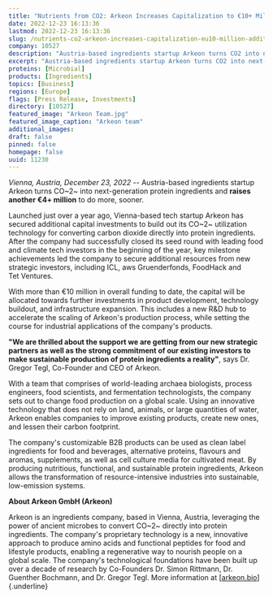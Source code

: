 ```yaml
---
title: "Nutrients from CO2: Arkeon Increases Capitalization to €10+ Million in Additional Fundraiser"
date: 2022-12-23 16:13:36
lastmod: 2022-12-23 16:13:36
slug: /nutrients-co2-arkeon-increases-capitalization-eu10-million-additional-fundraiser
company: 10527
description: "Austria-based ingredients startup Arkeon turns CO2 into next-generation protein ingredients and raises another €4+ million to do more, sooner."
excerpt: "Austria-based ingredients startup Arkeon turns CO2 into next-generation protein ingredients and raises another €4+ million to do more, sooner."
proteins: [Microbial]
products: [Ingredients]
topics: [Business]
regions: [Europe]
flags: [Press Release, Investments]
directory: [10527]
featured_image: "Arkeon Team.jpg"
featured_image_caption: "Arkeon team"
additional_images:
draft: false
pinned: false
homepage: false
uuid: 11230
---
```

*Vienna, Austria, December 23, 2022* -- Austria-based ingredients
startup Arkeon turns CO~2~ into next-generation protein ingredients and
**raises another €4+ million** to do more, sooner. 

Launched just over a year ago, Vienna-based tech startup Arkeon has
secured additional capital investments to build out its CO~2~
utilization technology for converting carbon dioxide directly into
protein ingredients. After the company had successfully closed its seed
round with leading food and climate tech investors in the beginning of
the year, key milestone achievements led the company to secure
additional resources from new strategic investors, including ICL, aws
Gruenderfonds, FoodHack and Tet Ventures. 

With more than €10 million in overall funding to date, the capital will
be allocated towards further investments in product development,
technology buildout, and infrastructure expansion. This includes a new
R&D hub to accelerate the scaling of Arkeon's production process, while
setting the course for industrial applications of the
company's products. 

**"We are thrilled about the support we are getting from our new
strategic partners as well as the strong commitment of our existing
investors to make sustainable production of protein ingredients a
reality"**, says Dr. Gregor Tegl, Co-Founder and CEO of Arkeon. 

With a team that comprises of world-leading archaea biologists, process
engineers, food scientists, and fermentation technologists, the company
sets out to change food production on a global scale. Using an
innovative technology that does not rely on land, animals, or large
quantities of water, Arkeon enables companies to improve existing
products, create new ones, and lessen their carbon footprint. 

The company's customizable B2B products can be used as clean label
ingredients for food and beverages, alternative proteins, flavours and
aromas, supplements, as well as cell culture media for cultivated meat.
By producing nutritious, functional, and sustainable protein
ingredients, Arkeon allows the transformation of resource-intensive
industries into sustainable, low-emission systems.

**About Arkeon GmbH (Arkeon)**

Arkeon is an ingredients company, based in Vienna, Austria, leveraging
the power of ancient microbes to convert CO~2~ directly into protein
ingredients. The company's proprietary technology is a new, innovative
approach to produce amino acids and functional peptides for food and
lifestyle products, enabling a regenerative way to nourish people on a
global scale. The company's technological foundations have been built up
over a decade of research by Co-Founders Dr. Simon Rittmann, Dr.
Guenther Bochmann, and Dr. Gregor Tegl. More information at
[[arkeon.bio](https://arkeon.bio/)]{.underline}
